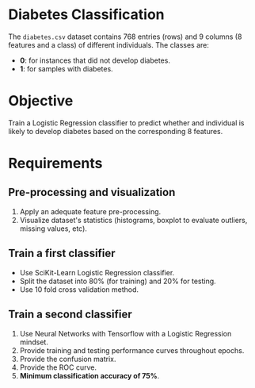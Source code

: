 # Diabetes Classification
The ```diabetes.csv``` dataset contains 768 entries (rows) and 9 columns (8 features and a class) of different individuals. The classes are:
- **0**: for instances that did not develop diabetes.
- **1**: for samples with diabetes.

# Objective
Train a Logistic Regression classifier to predict whether and individual is likely to develop diabetes based on the corresponding 8 features.

# Requirements

## Pre-processing and visualization
1. Apply an adequate feature pre-processing.
1. Visualize dataset's statistics (histograms, boxplot to evaluate outliers, missing values, etc).

## Train a first classifier
- Use SciKit-Learn Logistic Regression classifier.
- Split the dataset into 80% (for training) and 20% for testing.
- Use 10 fold cross validation method.

## Train a second classifier
1. Use Neural Networks with Tensorflow with a Logistic Regression mindset.
1. Provide training and testing performance curves throughout epochs.
1. Provide the confusion matrix.
1. Provide the ROC curve.
1. **Minimum classification accuracy of 75%**.